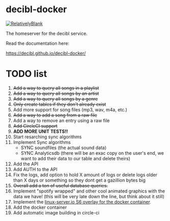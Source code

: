 # decibl-docker
[![RelativelyBlank](https://circleci.com/gh/decibl/decibl-docker.svg?style=svg)](<LINK>)

The homeserver for the decibl service.

Read the documentation here:

https://decibl.github.io/decibl-docker/


# TODO list

1. ~~Add a way to query all songs in a playlist~~
2. ~~Add a way to query all songs by an artist~~
3. ~~Add a way to query all songs by a genre~~
4. ~~Only create tables if they don't already exist~~
5. Add more support for song files (mp3, wav, m4a, etc.)
6. ~~Add a way to add a song from a raw file~~
7. Add a way to remove an entry using a raw file
8. ~~Add CircleCI support~~
9. **ADD MORE UNIT TESTS!!**
10. Start resarching sync algorithms
11. Implement Sync algorithms
    - SYNC soundfiles (the actual sound data)
    - SYNC Analyticsdb (there will be an exac copy on the user's end, we want to add their data to our table and delete theirs)
12. Add the API
13. Add AUTH to the API
14. Fix the logs, add option to hold X amount of logs or delete logs older than X days or something so they dont get a gazillion bytes big
15. ~~Overall add a ton of useful database queries.~~
16. Implement "spotify wrapped" and other cool animated graphics with the data we have! (this will be very late down the line, but think about it still)
17. Implement the [linux-server.io S6 overlay for the docker container](https://github.com/just-containers/s6-overlay).
18. Add the docker container
19. Add automatic image building in circle-ci
